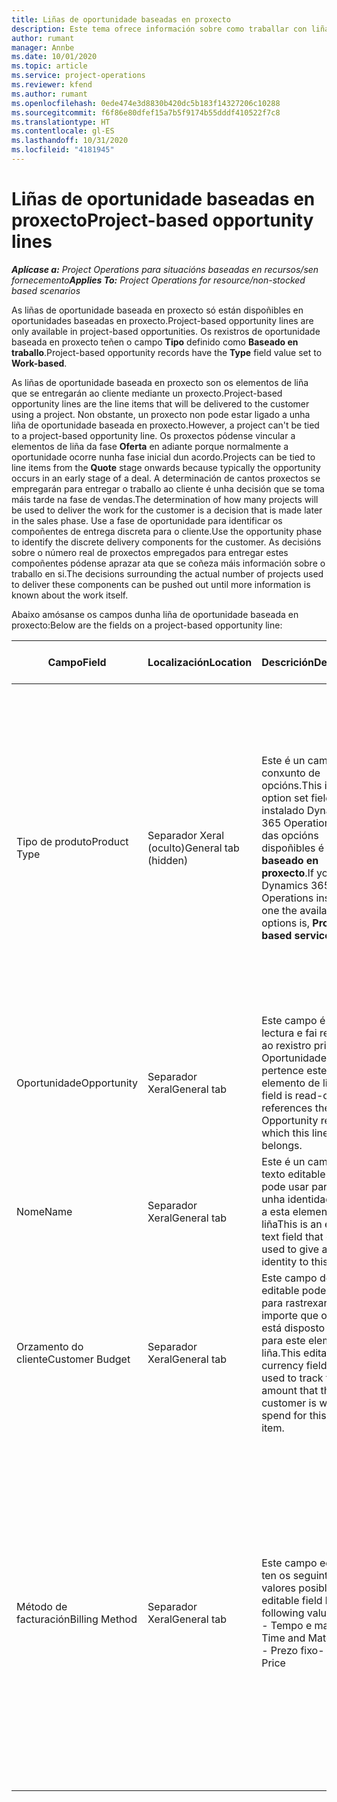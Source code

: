 ```yaml
---
title: Liñas de oportunidade baseadas en proxecto
description: Este tema ofrece información sobre como traballar con liñas de oportunidade baseadas en proxecto.
author: rumant
manager: Annbe
ms.date: 10/01/2020
ms.topic: article
ms.service: project-operations
ms.reviewer: kfend
ms.author: rumant
ms.openlocfilehash: 0ede474e3d8830b420dc5b183f14327206c10288
ms.sourcegitcommit: f6f86e80dfef15a7b5f9174b55dddf410522f7c8
ms.translationtype: HT
ms.contentlocale: gl-ES
ms.lasthandoff: 10/31/2020
ms.locfileid: "4181945"
---
```

# <a name="project-based-opportunity-lines"></a><span data-ttu-id="ddf40-103">Liñas de oportunidade baseadas en proxecto</span><span class="sxs-lookup"><span data-stu-id="ddf40-103">Project-based opportunity lines</span></span>

<span data-ttu-id="ddf40-104">_**Aplícase a:** Project Operations para situacións baseadas en recursos/sen fornecemento_</span><span class="sxs-lookup"><span data-stu-id="ddf40-104">_**Applies To:** Project Operations for resource/non-stocked based scenarios_</span></span>


<span data-ttu-id="ddf40-105">As liñas de oportunidade baseada en proxecto só están dispoñibles en oportunidades baseadas en proxecto.</span><span class="sxs-lookup"><span data-stu-id="ddf40-105">Project-based opportunity lines are only available in project-based opportunities.</span></span> <span data-ttu-id="ddf40-106">Os rexistros de oportunidade baseada en proxecto teñen o campo **Tipo** definido como **Baseado en traballo**.</span><span class="sxs-lookup"><span data-stu-id="ddf40-106">Project-based opportunity records have the **Type** field value set to **Work-based**.</span></span>

<span data-ttu-id="ddf40-107">As liñas de oportunidade baseada en proxecto son os elementos de liña que se entregarán ao cliente mediante un proxecto.</span><span class="sxs-lookup"><span data-stu-id="ddf40-107">Project-based opportunity lines are the line items that will be delivered to the customer using a project.</span></span> <span data-ttu-id="ddf40-108">Non obstante, un proxecto non pode estar ligado a unha liña de oportunidade baseada en proxecto.</span><span class="sxs-lookup"><span data-stu-id="ddf40-108">However, a project can't be tied to a project-based opportunity line.</span></span> <span data-ttu-id="ddf40-109">Os proxectos pódense vincular a elementos de liña da fase **Oferta** en adiante porque normalmente a oportunidade ocorre nunha fase inicial dun acordo.</span><span class="sxs-lookup"><span data-stu-id="ddf40-109">Projects can be tied to line items from the **Quote** stage onwards because typically the opportunity occurs in an early stage of a deal.</span></span> <span data-ttu-id="ddf40-110">A determinación de cantos proxectos se empregarán para entregar o traballo ao cliente é unha decisión que se toma máis tarde na fase de vendas.</span><span class="sxs-lookup"><span data-stu-id="ddf40-110">The determination of how many projects will be used to deliver the work for the customer is a decision that is made later in the sales phase.</span></span> <span data-ttu-id="ddf40-111">Use a fase de oportunidade para identificar os compoñentes de entrega discreta para o cliente.</span><span class="sxs-lookup"><span data-stu-id="ddf40-111">Use the opportunity phase to identify the discrete delivery components for the customer.</span></span> <span data-ttu-id="ddf40-112">As decisións sobre o número real de proxectos empregados para entregar estes compoñentes pódense aprazar ata que se coñeza máis información sobre o traballo en si.</span><span class="sxs-lookup"><span data-stu-id="ddf40-112">The decisions surrounding the actual number of projects used to deliver these components can be pushed out until more information is known about the work itself.</span></span>

<span data-ttu-id="ddf40-113">Abaixo amósanse os campos dunha liña de oportunidade baseada en proxecto:</span><span class="sxs-lookup"><span data-stu-id="ddf40-113">Below are the fields on a project-based opportunity line:</span></span>

| <span data-ttu-id="ddf40-114">**Campo**</span><span class="sxs-lookup"><span data-stu-id="ddf40-114">**Field**</span></span> | <span data-ttu-id="ddf40-115">**Localización**</span><span class="sxs-lookup"><span data-stu-id="ddf40-115">**Location**</span></span> | <span data-ttu-id="ddf40-116">**Descrición**</span><span class="sxs-lookup"><span data-stu-id="ddf40-116">**Description**</span></span> | <span data-ttu-id="ddf40-117">**Impacto descendente**</span><span class="sxs-lookup"><span data-stu-id="ddf40-117">**Downstream impact**</span></span> |
| --- | --- | --- | --- |
| <span data-ttu-id="ddf40-118">Tipo de produto</span><span class="sxs-lookup"><span data-stu-id="ddf40-118">Product Type</span></span> | <span data-ttu-id="ddf40-119">Separador Xeral (oculto)</span><span class="sxs-lookup"><span data-stu-id="ddf40-119">General tab (hidden)</span></span> | <span data-ttu-id="ddf40-120">Este é un campo de conxunto de opcións.</span><span class="sxs-lookup"><span data-stu-id="ddf40-120">This is an option set field.</span></span> <span data-ttu-id="ddf40-121">Se ten instalado Dynamics 365 Operations, unha das opcións dispoñibles é **Servizo baseado en proxecto**.</span><span class="sxs-lookup"><span data-stu-id="ddf40-121">If you have Dynamics 365 Operations installed, one the available options is, **Project-based service**.</span></span>  | <span data-ttu-id="ddf40-122">O valor deste campo establécese en **Servizo baseado en proxecto** cando crea a liña de oportunidade baseada en proxecto desde a grade de liñas baseadas en proxecto na Oportunidade.</span><span class="sxs-lookup"><span data-stu-id="ddf40-122">The value of this field is set to **Project-based service** when you create the project-based opportunity line from the project-based lines grid on the Opportunity.</span></span> <br> <span data-ttu-id="ddf40-123">Se cambia ou anula este valor, a funcionalidade do proxecto non se activará nos seus elementos de liña baseada en proxecto.</span><span class="sxs-lookup"><span data-stu-id="ddf40-123">If you change or override this value, the project functionality won't be enabled on your project-based line items.</span></span> |
| <span data-ttu-id="ddf40-124">Oportunidade</span><span class="sxs-lookup"><span data-stu-id="ddf40-124">Opportunity</span></span> | <span data-ttu-id="ddf40-125">Separador Xeral</span><span class="sxs-lookup"><span data-stu-id="ddf40-125">General tab</span></span> | <span data-ttu-id="ddf40-126">Este campo é de só lectura e fai referencia ao rexistro principal de Oportunidade ao que pertence este elemento de liña.</span><span class="sxs-lookup"><span data-stu-id="ddf40-126">This field is read-only and references the parent Opportunity record to which this line item belongs.</span></span> | <span data-ttu-id="ddf40-127">Non hai ningún impacto descendente deste campo.</span><span class="sxs-lookup"><span data-stu-id="ddf40-127">There is no downstream impact of this field.</span></span> |
| <span data-ttu-id="ddf40-128">Nome</span><span class="sxs-lookup"><span data-stu-id="ddf40-128">Name</span></span> | <span data-ttu-id="ddf40-129">Separador Xeral</span><span class="sxs-lookup"><span data-stu-id="ddf40-129">General tab</span></span> | <span data-ttu-id="ddf40-130">Este é un campo de texto editable que se pode usar para dar unha identidade curta a esta elemento de liña</span><span class="sxs-lookup"><span data-stu-id="ddf40-130">This is an editable text field that can be used to give a short identity to this line item</span></span> | <span data-ttu-id="ddf40-131">Este valor transfírese á liña de oferta cando cree unha oferta a partir desta oportunidade</span><span class="sxs-lookup"><span data-stu-id="ddf40-131">This value is carried over to the quote line when you create a quote from this opportunity</span></span> |
| <span data-ttu-id="ddf40-132">Orzamento do cliente</span><span class="sxs-lookup"><span data-stu-id="ddf40-132">Customer Budget</span></span> | <span data-ttu-id="ddf40-133">Separador Xeral</span><span class="sxs-lookup"><span data-stu-id="ddf40-133">General tab</span></span> | <span data-ttu-id="ddf40-134">Este campo de moeda editable pode usarse para rastrexar o importe que o cliente está disposto a gastar para este elemento de liña.</span><span class="sxs-lookup"><span data-stu-id="ddf40-134">This editable currency field can be used to track the amount that the customer is willing to spend for this line item.</span></span> | <span data-ttu-id="ddf40-135">Este valor transfírese ao campo correspondente da liña de oferta cando cree unha oferta a partir desta oportunidade</span><span class="sxs-lookup"><span data-stu-id="ddf40-135">This value is carried over to the corresponding field on the quote line when you create a quote from this opportunity</span></span> |
| <span data-ttu-id="ddf40-136">Método de facturación</span><span class="sxs-lookup"><span data-stu-id="ddf40-136">Billing Method</span></span> | <span data-ttu-id="ddf40-137">Separador Xeral</span><span class="sxs-lookup"><span data-stu-id="ddf40-137">General tab</span></span> | <span data-ttu-id="ddf40-138">Este campo editable ten os seguintes valores posibles:</span><span class="sxs-lookup"><span data-stu-id="ddf40-138">This editable field has the following values:</span></span></br><span data-ttu-id="ddf40-139">- Tempo e material</span><span class="sxs-lookup"><span data-stu-id="ddf40-139">- Time and Material</span></span></br><span data-ttu-id="ddf40-140">- Prezo fixo</span><span class="sxs-lookup"><span data-stu-id="ddf40-140">- Fixed Price</span></span> | <span data-ttu-id="ddf40-141">Este valor transfírese ao campo correspondente da liña de oferta cando cree unha oferta a partir desta oportunidade.</span><span class="sxs-lookup"><span data-stu-id="ddf40-141">This value is carried over to the corresponding field on the quote line when you create a quote from this opportunity.</span></span> <span data-ttu-id="ddf40-142">Despois de crear a liña de oferta, o campo bloquéase e non se pode cambiar.</span><span class="sxs-lookup"><span data-stu-id="ddf40-142">After the quote line is created, the field is locked and can't be changed.</span></span> <span data-ttu-id="ddf40-143">Atribúa este valor de campo coa maior precisión posible.</span><span class="sxs-lookup"><span data-stu-id="ddf40-143">Assign this field value as accurately as possible.</span></span> <span data-ttu-id="ddf40-144">Se precisa cambiar o valor deste campo na liña de oferta, elimine e cree de novo a liña de oferta.</span><span class="sxs-lookup"><span data-stu-id="ddf40-144">If you need to change the value of this field on the quote line, delete and re-create the quote line.</span></span> |
